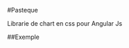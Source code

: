 #Pasteque

Librarie de chart en css pour Angular Js

##Exemple

 <dcharts type="line" data="data"></dcharts>